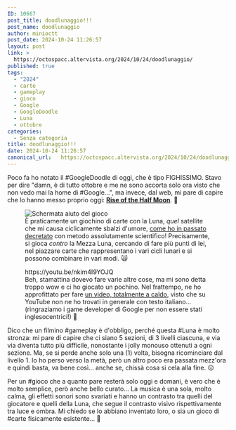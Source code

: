 ```yaml
---
ID: 10667
post_title: doodlunaggio!!!
post_name: doodlunaggio
author: minioctt
post_date: 2024-10-24 11:26:57
layout: post
link: >
  https://octospacc.altervista.org/2024/10/24/doodlunaggio/
published: true
tags:
  - "2024"
  - carte
  - gameplay
  - gioco
  - Google
  - GoogleDoodle
  - Luna
  - ottobre
categories:
  - Senza categoria
title: doodlunaggio!!!
date: 2024-10-24 11:26:57
canonical_url:   https://octospacc.altervista.org/2024/10/24/doodlunaggio/
---
```

<!-- wp:paragraph -->
<p>Poco fa ho notato il #GoogleDoodle di oggi, che è tipo FIGHISSIMO. Stavo per dire "damn, è di tutto ottobre e me ne sono accorta solo ora visto che non vedo mai la home di #Google...", ma invece, dal web, mi pare di capire che lo hanno messo proprio oggi: <strong><a href="https://google-doodles.fandom.com/wiki/Rise_of_the_Half_Moon">Rise of the Half Moon</a></strong>. 🎑️</p>
<!-- /wp:paragraph -->

<!-- wp:paragraph -->
<p></p>
<!-- /wp:paragraph -->

<!-- wp:image {"id":10669,"sizeSlug":"full","linkDestination":"none","align":"center"} -->
<figure class="wp-block-image aligncenter size-full"><img src="{{site.cdnurl}}/assets/uploads/2024/10/image-12.png" alt="Schermata aiuto del gioco" class="wp-image-10669"/><figcaption class="wp-element-caption">È praticamente un giochino di carte con la Luna, <em>quel</em> satellite che mi causa ciclicamente sbalzi d'umore, <a href="2024/07/06/io-m/">come ho in passato decretato</a> con metodo assolutamente scientifico! Precisamente, si gioca <em>contro</em> la Mezza Luna, cercando di fare più punti di lei, nel piazzare carte che rappresentano i vari cicli lunari e si possono combinare in vari modi. 🙀️</figcaption></figure>
<!-- /wp:image -->

<!-- wp:paragraph -->
<p></p>
<!-- /wp:paragraph -->

<!-- wp:embed {"url":"https://youtu.be/nkim4I9YOJQ","type":"video","providerNameSlug":"youtube","responsive":true,"className":"wp-embed-aspect-4-3 wp-has-aspect-ratio"} -->
<figure class="wp-block-embed is-type-video is-provider-youtube wp-block-embed-youtube wp-embed-aspect-4-3 wp-has-aspect-ratio"><div class="wp-block-embed__wrapper">
https://youtu.be/nkim4I9YOJQ
</div><figcaption class="wp-element-caption">Beh, stamattina dovevo fare varie altre cose, ma mi sono detta troppo wow e ci ho giocato un pochino. Nel frattempo, ne ho approfittato per fare <a href="https://youtu.be/nkim4I9YOJQ">un video, totalmente a caldo</a>, visto che su YouTube non ne ho trovati in generale con testo italiano... (ringraziamo i game developer di Google per non essere stati inglesocentrici!) 🎴️</figcaption></figure>
<!-- /wp:embed -->

<!-- wp:paragraph -->
<p></p>
<!-- /wp:paragraph -->

<!-- wp:paragraph -->
<p>Dico che un filmino #gameplay è d'obbligo, perché questa #Luna è molto stronza: mi pare di capire che ci siano 5 sezioni, di 3 livelli ciascuna, e via via diventa tutto più difficile, nonostante i jolly monouso ottenuti a ogni sezione. Ma, se si perde anche solo una (1) volta, bisogna ricominciare dal livello 1. Io ho perso verso la metà, però un altro poco era passata mezz'ora e quindi basta, va bene così... anche se, chissà cosa si cela alla fine. 😔️</p>
<!-- /wp:paragraph -->

<!-- wp:paragraph -->
<p>Per un #gioco che a quanto pare resterà solo oggi e domani, è vero che è molto semplice, però anche bello curato... La musica è una sola, molto calma, gli effetti sonori sono svariati e hanno un contrasto tra quelli del giocatore e quelli della Luna, che segue il contrasto visivo rispettivamente tra luce e ombra. Mi chiedo se lo abbiano inventato loro, o sia un gioco di #carte fisicamente esistente... 🤭️</p>
<!-- /wp:paragraph -->